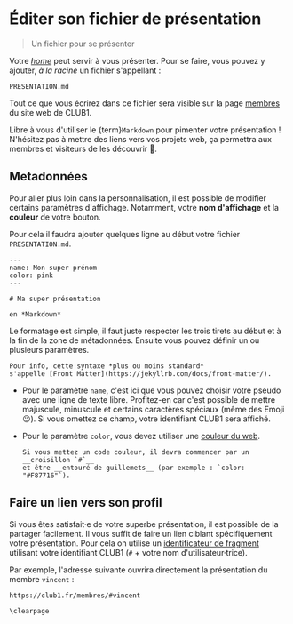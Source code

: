 Éditer son fichier de présentation
==================================

> Un fichier pour se présenter

Votre [*home*](/info/espace-personnel.md) peut servir à vous présenter.
Pour se faire, vous pouvez y ajouter, *à la racine* un fichier s'appellant :

    PRESENTATION.md

Tout ce que vous écrirez dans ce fichier sera visible sur la page
[membres](https://club1.fr/membres) du site web de CLUB1.

Libre à vous d'utiliser le {term}`Markdown` pour pimenter votre présentation !
N'hésitez pas à mettre des liens vers vos projets web,
ça permettra aux membres et visiteurs de les découvrir 🔎️.


Metadonnées
-----------

Pour aller plus loin dans la personnalisation,
il est possible de modifier certains paramètres d'affichage.
Notamment, votre __nom d'affichage__ et la __couleur__ de votre bouton.

Pour cela il faudra ajouter quelques ligne au début votre fichier `PRESENTATION.md`.

    ---
    name: Mon super prénom
    color: pink
    ---
    
    # Ma super présentation
    
    en *Markdown*

Le formatage est simple,
il faut juste respecter les trois tirets au début et à la fin de la zone de métadonnées.
Ensuite vous pouvez définir un ou plusieurs paramètres.

```{tip}
Pour info, cette syntaxe *plus ou moins standard*
s'appelle [Front Matter](https://jekyllrb.com/docs/front-matter/).
```

- Pour le paramètre `name`, c'est ici que vous pouvez choisir votre pseudo avec une ligne de texte libre.
  Profitez-en car c'est possible de mettre majuscule, minuscule et certains caractères spéciaux (même des Emoji 😉).
  Si vous omettez ce champ, votre identifiant CLUB1 sera affiché.
- Pour le paramètre `color`,
  vous devez utiliser une [couleur du web](https://fr.wikipedia.org/wiki/Couleur_du_Web#Noms_de_couleurs_SVG_1.0).

  ```{important}
  Si vous mettez un code couleur, il devra commencer par un __croisillon `#`__
  et être __entouré de guillemets__ (par exemple : `color: "#F87716"`).
  ```



Faire un lien vers son profil
-----------------------------

Si vous êtes satisfait&middot;e de votre superbe présentation,
il est possible de la partager facilement.
Il vous suffit de faire un lien ciblant spécifiquement votre présentation.
Pour cela on utilise un [identificateur de fragment](https://fr.wikipedia.org/wiki/Identificateur_de_fragment)
utilisant votre identifiant CLUB1 (`#` + votre nom d'utilisateur&middot;trice).

Par exemple, l'adresse suivante ouvrira directement la présentation du membre `vincent` :

    https://club1.fr/membres/#vincent



```{raw} latex
\clearpage
```
